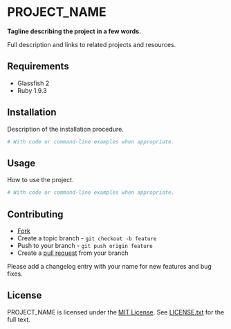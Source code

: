 # PROJECT\_NAME

**Tagline describing the project in a few words.**

Full description and links to related projects and resources.

## Requirements

* Glassfish 2
* Ruby 1.9.3

## Installation

Description of the installation procedure.

```bash
# With code or command-line examples when appropriate.
```

## Usage

How to use the project.

```bash
# With code or command-line examples when appropriate.
```

## Contributing

* [Fork](https://help.github.com/articles/fork-a-repo)
* Create a topic branch - `git checkout -b feature`
* Push to your branch - `git push origin feature`
* Create a [pull request](http://help.github.com/pull-requests/) from your branch

Please add a changelog entry with your name for new features and bug fixes.

## License

PROJECT\_NAME is licensed under the [MIT License](http://opensource.org/licenses/MIT).
See [LICENSE.txt](LICENSE.txt) for the full text.
